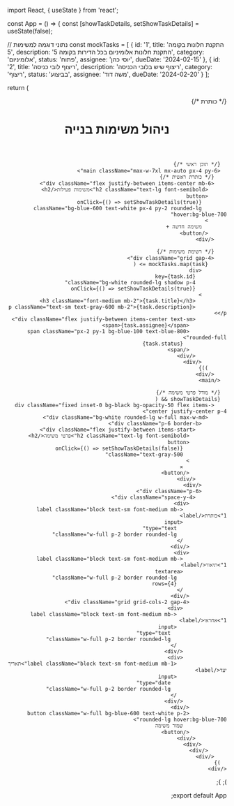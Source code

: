 import React, { useState } from 'react';

const App = () => {
  const [showTaskDetails, setShowTaskDetails] = useState(false);
  
  // נתוני דוגמה למשימות
  const mockTasks = [
    {
      id: '1',
      title: 'התקנת חלונות בקומה 5',
      description: 'התקנת חלונות אלומיניום בכל הדירות בקומה 5',
      category: 'אלומיניום',
      status: 'פתוח',
      assignee: 'יוסי כהן',
      dueDate: '2024-02-15'
    },
    {
      id: '2',
      title: 'ריצוף לובי כניסה',
      description: 'ריצוף שיש בלובי הכניסה',
      category: 'ריצוף',
      status: 'בביצוע',
      assignee: 'משה דוד',
      dueDate: '2024-02-20'
    }
  ];

  return (
    <div className="min-h-screen bg-gray-100" dir="rtl">
      {/* כותרת */}
      <header className="bg-white shadow-sm">
        <div className="max-w-7xl mx-auto px-4 py-4">
          <h1 className="text-xl font-bold">ניהול משימות בנייה</h1>
        </div>
      </header>

      {/* תוכן ראשי */}
      <main className="max-w-7xl mx-auto px-4 py-6">
        {/* כותרת ראשית */}
        <div className="flex justify-between items-center mb-6">
          <h2 className="text-lg font-semibold">משימות פעילות</h2>
          <button 
            onClick={() => setShowTaskDetails(true)}
            className="bg-blue-600 text-white px-4 py-2 rounded-lg hover:bg-blue-700"
          >
            משימה חדשה +
          </button>
        </div>

        {/* רשימת משימות */}
        <div className="grid gap-4">
          {mockTasks.map(task => (
            <div 
              key={task.id}
              className="bg-white rounded-lg shadow p-4"
              onClick={() => setShowTaskDetails(true)}
            >
              <h3 className="font-medium mb-2">{task.title}</h3>
              <p className="text-sm text-gray-600 mb-2">{task.description}</p>
              <div className="flex justify-between items-center text-sm">
                <span>{task.assignee}</span>
                <span className="px-2 py-1 bg-blue-100 text-blue-800 rounded-full">
                  {task.status}
                </span>
              </div>
            </div>
          ))}
        </div>
      </main>

      {/* מודל פרטי משימה */}
      {showTaskDetails && (
        <div className="fixed inset-0 bg-black bg-opacity-50 flex items-center justify-center p-4">
          <div className="bg-white rounded-lg w-full max-w-md">
            <div className="p-6 border-b">
              <div className="flex justify-between items-start">
                <h2 className="text-lg font-semibold">פרטי משימה</h2>
                <button 
                  onClick={() => setShowTaskDetails(false)}
                  className="text-gray-500"
                >
                  ✕
                </button>
              </div>
            </div>
            <div className="p-6">
              <div className="space-y-4">
                <div>
                  <label className="block text-sm font-medium mb-1">כותרת</label>
                  <input 
                    type="text"
                    className="w-full p-2 border rounded-lg"
                  />
                </div>
                <div>
                  <label className="block text-sm font-medium mb-1">תיאור</label>
                  <textarea 
                    className="w-full p-2 border rounded-lg"
                    rows={4}
                  />
                </div>
                <div className="grid grid-cols-2 gap-4">
                  <div>
                    <label className="block text-sm font-medium mb-1">אחראי</label>
                    <input 
                      type="text"
                      className="w-full p-2 border rounded-lg"
                    />
                  </div>
                  <div>
                    <label className="block text-sm font-medium mb-1">תאריך יעד</label>
                    <input 
                      type="date"
                      className="w-full p-2 border rounded-lg"
                    />
                  </div>
                </div>
                <button className="w-full bg-blue-600 text-white p-2 rounded-lg hover:bg-blue-700">
                  שמור משימה
                </button>
              </div>
            </div>
          </div>
        </div>
      )}
    </div>
  );
};

export default App;

